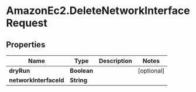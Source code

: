 # AmazonEc2.DeleteNetworkInterfaceRequest

## Properties

Name | Type | Description | Notes
------------ | ------------- | ------------- | -------------
**dryRun** | **Boolean** |  | [optional] 
**networkInterfaceId** | **String** |  | 


